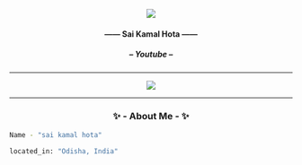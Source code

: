 <p align="center" style="font-style: MM Indento Italic;">
  <img src="https://capsule-render.vercel.app/api?text=Hey,%20Its%20Sai&animation=fadeIn&type=waving&height=100&color=gradient&section=header" />
  <h4 align="center">—— Sai Kamal Hota ——</h4>
  <h5 align="center">– Youtube –</h5>
</p>
    
- - - -

<div align="center">
  <img src="https://raw.githubusercontent.com/rahuldkjain/github-profile-readme-generator/master/src/images/icons/Social/youtube.svg" href="https://www.youtube.com/channel/UC48_jEvOzZSiKnSR4PjS_HQ/">
</div>

- - - -

<h3 align="center">✨ - About Me - ✨</h3>


```sh
Name - "sai kamal hota"

located_in: "Odisha, India" 

```

